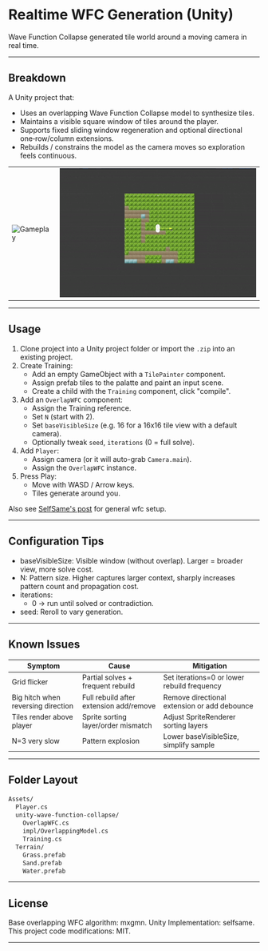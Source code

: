 # Realtime WFC Generation (Unity)

Wave Function Collapse generated tile world around a moving camera in real time.

---

## Breakdown

A Unity project that:

- Uses an overlapping Wave Function Collapse model to synthesize tiles.
- Maintains a visible square window of tiles around the player.
- Supports fixed sliding window regeneration and optional directional one‑row/column extensions.
- Rebuilds / constrains the model as the camera moves so exploration feels continuous.

|                                |                              |
| ------------------------------ | ---------------------------- |
| ![Gameplay](Images/demo_1.gif) | ![Editor](Images/demo_2.gif) |

---

## Usage

1. Clone project into a Unity project folder or import the `.zip` into an existing project.
2. Create Training:
   - Add an empty GameObject with a `TilePainter` component.
   - Assign prefab tiles to the palatte and paint an input scene.
   - Create a child with the `Training` component, click "compile".
3. Add an `OverlapWFC` component:
   - Assign the Training reference.
   - Set `N` (start with 2).
   - Set `baseVisibleSize` (e.g. 16 for a 16x16 tile view with a default camera).
   - Optionally tweak `seed`, `iterations` (0 = full solve).
4. Add `Player`:
   - Assign camera (or it will auto-grab `Camera.main`).
   - Assign the `OverlapWFC` instance.
5. Press Play:
   - Move with WASD / Arrow keys.
   - Tiles generate around you.
  
Also see [SelfSame's post](https://selfsame.itch.io/unitywfc) for general wfc setup.

---

## Configuration Tips

- baseVisibleSize: Visible window (without overlap). Larger = broader view, more solve cost.
- N: Pattern size. Higher captures larger context, sharply increases pattern count and propagation cost.
- iterations:
  - 0 → run until solved or contradiction.
- seed: Reroll to vary generation.

---

## Known Issues

| Symptom                            | Cause                                   | Mitigation                                   |
| ---------------------------------- | --------------------------------------- | -------------------------------------------- |
| Grid flicker                       | Partial solves + frequent rebuild       | Set iterations=0 or lower rebuild frequency  |
| Big hitch when reversing direction | Full rebuild after extension add/remove | Remove directional extension or add debounce |
| Tiles render above player          | Sprite sorting layer/order mismatch     | Adjust SpriteRenderer sorting layers         |
| N=3 very slow                      | Pattern explosion                       | Lower baseVisibleSize, simplify sample       |

---

## Folder Layout

```
Assets/
  Player.cs
  unity-wave-function-collapse/
    OverlapWFC.cs
    impl/OverlappingModel.cs
    Training.cs
  Terrain/
    Grass.prefab
    Sand.prefab
    Water.prefab
```

---

## License

Base overlapping WFC algorithm: mxgmn. Unity Implementation: selfsame. This project code modifications: MIT.

---
